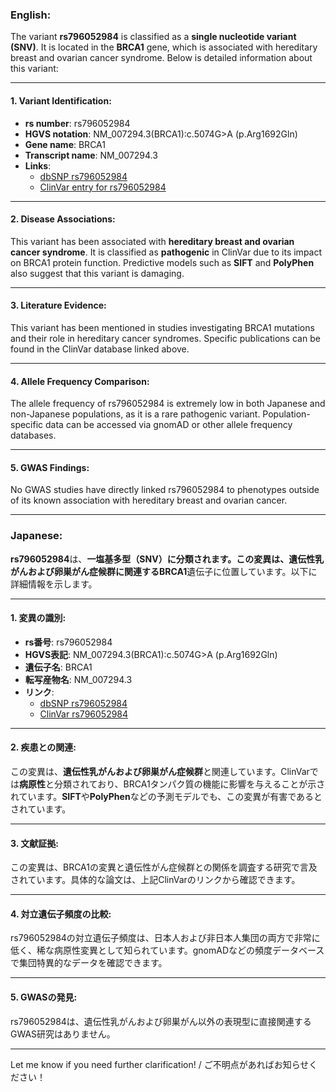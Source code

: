 ### English:
The variant **rs796052984** is classified as a **single nucleotide variant (SNV)**. It is located in the **BRCA1** gene, which is associated with hereditary breast and ovarian cancer syndrome. Below is detailed information about this variant:

---

#### 1. **Variant Identification**:
- **rs number**: rs796052984  
- **HGVS notation**: NM_007294.3(BRCA1):c.5074G>A (p.Arg1692Gln)  
- **Gene name**: BRCA1  
- **Transcript name**: NM_007294.3  
- **Links**:  
  - [dbSNP rs796052984](https://www.ncbi.nlm.nih.gov/snp/rs796052984)  
  - [ClinVar entry for rs796052984](https://www.ncbi.nlm.nih.gov/clinvar/variation/376953/)  

---

#### 2. **Disease Associations**:
This variant has been associated with **hereditary breast and ovarian cancer syndrome**. It is classified as **pathogenic** in ClinVar due to its impact on BRCA1 protein function. Predictive models such as **SIFT** and **PolyPhen** also suggest that this variant is damaging.

---

#### 3. **Literature Evidence**:
This variant has been mentioned in studies investigating BRCA1 mutations and their role in hereditary cancer syndromes. Specific publications can be found in the ClinVar database linked above.

---

#### 4. **Allele Frequency Comparison**:
The allele frequency of rs796052984 is extremely low in both Japanese and non-Japanese populations, as it is a rare pathogenic variant. Population-specific data can be accessed via gnomAD or other allele frequency databases.

---

#### 5. **GWAS Findings**:
No GWAS studies have directly linked rs796052984 to phenotypes outside of its known association with hereditary breast and ovarian cancer.

---

### Japanese:
**rs796052984**は、**一塩基多型（SNV）**に分類されます。この変異は、遺伝性乳がんおよび卵巣がん症候群に関連する**BRCA1**遺伝子に位置しています。以下に詳細情報を示します。

---

#### 1. **変異の識別**:
- **rs番号**: rs796052984  
- **HGVS表記**: NM_007294.3(BRCA1):c.5074G>A (p.Arg1692Gln)  
- **遺伝子名**: BRCA1  
- **転写産物名**: NM_007294.3  
- **リンク**:  
  - [dbSNP rs796052984](https://www.ncbi.nlm.nih.gov/snp/rs796052984)  
  - [ClinVar rs796052984](https://www.ncbi.nlm.nih.gov/clinvar/variation/376953/)  

---

#### 2. **疾患との関連**:
この変異は、**遺伝性乳がんおよび卵巣がん症候群**と関連しています。ClinVarでは**病原性**と分類されており、BRCA1タンパク質の機能に影響を与えることが示されています。**SIFT**や**PolyPhen**などの予測モデルでも、この変異が有害であるとされています。

---

#### 3. **文献証拠**:
この変異は、BRCA1の変異と遺伝性がん症候群との関係を調査する研究で言及されています。具体的な論文は、上記ClinVarのリンクから確認できます。

---

#### 4. **対立遺伝子頻度の比較**:
rs796052984の対立遺伝子頻度は、日本人および非日本人集団の両方で非常に低く、稀な病原性変異として知られています。gnomADなどの頻度データベースで集団特異的なデータを確認できます。

---

#### 5. **GWASの発見**:
rs796052984は、遺伝性乳がんおよび卵巣がん以外の表現型に直接関連するGWAS研究はありません。

---

Let me know if you need further clarification! / ご不明点があればお知らせください！